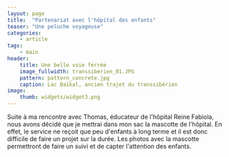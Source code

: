 ```yaml
---
layout: page
title:  "Partenariat avec l'hôpital des enfants"
teaser: "Une peluche voyageuse"
categories:
    - article
tags:
    - main
header:
    title: Une belle voie ferrée
    image_fullwidth: transsiberien_01.JPG
    pattern: pattern_concrete.jpg
    caption: Lac Baïkal, ancien trajet du transsibérien
image:
    thumb: widgets/widget3.png
---
```


Suite à ma rencontre avec Thomas, éducateur de l'hôpital Reine Fabiola, nous avons décidé que je mettrai dans mon sac la mascotte de l'hôpital. En effet, le service ne reçoit que peu d'enfants à long terme et il est donc difficile de faire un projet sur la durée. Les photos avec la mascotte permettront de faire un suivi et de capter l'attention des enfants.
